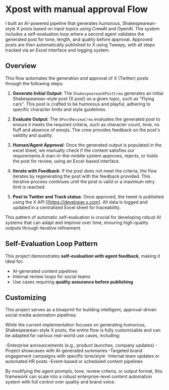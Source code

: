 # Xpost with manual approval Flow

I built an AI-powered pipeline that generates humorous, Shakespearean-style X posts based on input topics using CrewAI and OpenAI. The system includes a self-evaluation loop where a second agent validates the generated post for tone, length, and quality before approval. Approved posts are then automatically published to X using Tweepy, with all steps tracked via an Excel interface and logging system.

## Overview

This flow automates the generation and approval of X (Twitter) posts through the following steps:

1. **Generate Initial Output**: The `ShakespeareanXPostCrew` generates an initial Shakespearean-style post (X post) on a given topic, such as "Flying cars". This post is crafted to be humorous and playful, adhering to specific character limits and style guidelines.

2. **Evaluate Output**: The `XPostReviewCrew` evaluates the generated post to ensure it meets the required criteria, such as character count, tone, no fluff and absence of emojis. The crew provides feedback on the post's validity and quality.

3. **Human/Agent Approval**: Once the generated output is populated in the excel sheet, we manually check if the content satisfies our requirements.A man-in-the-middle system approves, rejects, or holds the post for review, using an Excel-based interface.

4. **Iterate with Feedback**: If the post does not meet the criteria, the flow iterates by regenerating the post with the feedback provided. This iterative process continues until the post is valid or a maximum retry limit is reached.

5. **Post to Twitter and Track status**: Once approved, the tweet is published using the X API [[https://developer.x.com]. All data is logged and updated in a centralized Excel sheet for traceability.

This pattern of automatic self-evaluation is crucial for developing robust AI systems that can adapt and improve over time, ensuring high-quality outputs through iterative refinement.

## Self-Evaluation Loop Pattern

This project demonstrates **self-evaluation with agent feedback**, making it ideal for:

- AI-generated content pipelines
- Internal review loops for social teams
- Use cases requiring **quality assurance before publishing**

## Customizing

This project serves as a blueprint for building intelligent, approval-driven social media automation pipelines.

While the current implementation focuses on generating humorous, Shakespearean-style X posts, the entire flow is fully customizable and can be adapted for various real-world use cases, including:

-Enterprise announcements (e.g., product launches, company updates)
-Project showcases with AI-generated summaries
-Targeted brand engagement campaigns with specific tone/style
-Internal team updates or automated HR posts
-Event-based or scheduled content pipelines

By modifying the agent prompts, tone, review criteria, or output format, this framework can scale into a robust enterprise-level content automation system with full control over quality and brand voice.

